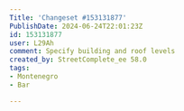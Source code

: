 ```yaml
---
Title: 'Changeset #153131877'
PublishDate: 2024-06-24T22:01:23Z
id: 153131877
user: L29Ah
comment: Specify building and roof levels
created_by: StreetComplete_ee 58.0
tags:
- Montenegro
- Bar

---
```


